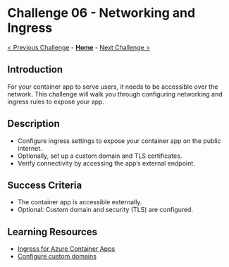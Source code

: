 # Challenge 06 - Networking and Ingress

 [< Previous Challenge](./Challenge-05.md) - **[Home](../README.md)** - [Next Challenge >](./Challenge-07.md)

## Introduction
For your container app to serve users, it needs to be accessible over the network. This challenge will walk you through configuring networking and ingress rules to expose your app.

## Description
- Configure ingress settings to expose your container app on the public internet.
- Optionally, set up a custom domain and TLS certificates.
- Verify connectivity by accessing the app’s external endpoint.

## Success Criteria
- The container app is accessible externally.
- Optional: Custom domain and security (TLS) are configured.

## Learning Resources
- [Ingress for Azure Container Apps](https://learn.microsoft.com/en-us/azure/container-apps/configuration-ingress)
- [Configure custom domains](https://learn.microsoft.com/en-us/azure/container-apps/custom-domains)
